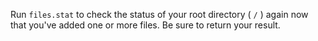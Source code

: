 Run `files.stat` to check the status of your root directory ( `/` ) again now that you've added one or more files. Be sure to return your result.

